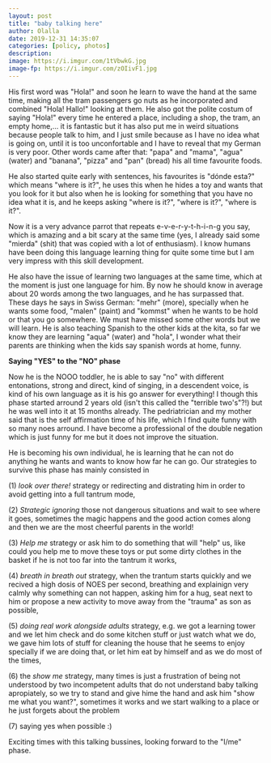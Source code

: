 ```yaml
---
layout: post
title: "baby talking here"
author: Olalla
date: 2019-12-31 14:35:07
categories: [policy, photos]
description: 
image: https://i.imgur.com/1tVbwkG.jpg
image-fp: https://i.imgur.com/zOIivF1.jpg
---
```


His first word was "Hola!" and soon he learn to wave the hand at the same time, making all the tram passengers go nuts as he incorporated and combined "Hola! Hallo!" looking at them. He also got the polite costum of saying "Hola!" every time he entered a place, including a shop, the tram, an empty home,... it is fantastic but it has also put me in weird situations because people talk to him, and I just smile because as I have no idea what is going on, until it is too unconfortable and I have to reveal that my German is very poor. Other words came after that: "papa" and "mama", "agua" (water) and "banana", "pizza" and "pan" (bread) his all time favourite foods. 

He also started quite early with sentences, his favourites is "dónde esta?" which means "where is it?", he uses this when he hides a toy and wants that you look for it but also when he is looking for something that you have no idea what it is, and he keeps asking "where is it?", "where is it?", "where is it?".

Now it is a very advance parrot that repeats e-v-e-r-y-t-h-i-n-g you say, which is amazing and a bit scary at the same time (yes, I already said some "mierda" (shit) that was copied with a lot of enthusiasm). I know humans have been doing this language learning thing for quite some time but I am very impress with this skill development. 

He also have the issue of learning two languages at the same time, which at the moment is just one language for him. By now he should know in average about 20 words among the two languages, and he has surpassed that.  These days he says in Swiss German: "mehr" (more), specially when he wants some food, "malen" (paint) and "kommst" when he wants to be hold or that you go somewhere. We must have missed some other words but we will learn. He is also teaching Spanish to the other kids at the kita, so far we know they are learning "aqua" (water) and "hola", I wonder what their parents are thinking when the kids say spanish words at home, funny. 

 **Saying "YES" to the "NO" phase**

Now he is the NOOO toddler, he is able to say "no" with different entonations, strong and direct, kind of singing, in a descendent voice, is kind of his own language as it is his go answer for everything! I though this phase started arround 2 years old (isn't this called the "terrible two's"?!) but he was well into it at 15 months already. The pedriatrician and my mother said that is the self affirmation time of his life, which I find quite funny with so many noes arround. I have become a professional of the double negation which is just funny for me but it does not improve the situation.

He is becoming his own individual, he is learning that he can not do anything he wants and wants to know how far he can go. Our strategies to survive this phase has mainly consisted in 

(1) *look over there!* strategy or redirecting and distrating him in order to avoid getting into a full tantrum mode,  

(2) *Strategic ignoring* those not dangerous situations and wait to see where it goes, sometimes the magic happens and the good action comes along and then we are the most cheerful parents in the world! 

(3) *Help me* strategy or ask him to do something that will "help" us, like could you help me to move these toys or put some dirty clothes in the basket if he is not too far into the tantrum it works,

 (4) *breath in breath out* strategy, when the trantum starts quickly and we recived a high dosis of NOES per second, breathing and explainign very calmly why something can not happen, asking him for a hug, seat next to him or propose a new activity to move away from the "trauma" as son as possible,

(5) *doing real work alongside adults* strategy, e.g. we got a learning tower and we let him check and do some kitchen stuff or just watch what we do, we gave him lots of stuff for cleaning the house that he seems to enjoy specially if we are doing that, or let him eat by himself and as we do most of the times, 

(6) the *show me* strategy, many times is just a frustration of being not understood by two incompetent adults that do not understand baby talking apropiately, so we try to stand and give hime the hand and ask him "show me what you want?", sometimes it works and we start walking to a place or he just forgets about the problem

(7) saying yes when possible :)

Exciting times with this talking bussines, looking forward to the "I/me" phase. 





